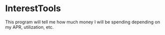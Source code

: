 # InterestTools
This program will tell me how much money I will be spending depending on my APR, utilization, etc.
